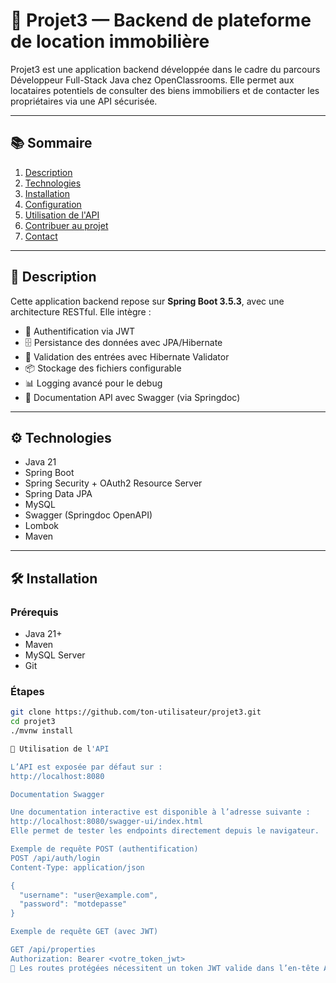 # 🏡 Projet3 — Backend de plateforme de location immobilière

Projet3 est une application backend développée dans le cadre du parcours Développeur Full-Stack Java chez OpenClassrooms. Elle permet aux locataires potentiels de consulter des biens immobiliers et de contacter les propriétaires via une API sécurisée.

---

## 📚 Sommaire

1. [Description](#description)  
2. [Technologies](#technologies)  
3. [Installation](#installation)  
4. [Configuration](#configuration)  
5. [Utilisation de l'API](#utilisation-de-lapi)  
6. [Contribuer au projet](#contribuer-au-projet)  
7. [Contact](#contact)

---

## 📝 Description

Cette application backend repose sur **Spring Boot 3.5.3**, avec une architecture RESTful. Elle intègre :

- 🔐 Authentification via JWT  
- 🗄️ Persistance des données avec JPA/Hibernate  
- 🧰 Validation des entrées avec Hibernate Validator  
- 📦 Stockage des fichiers configurable  
- 📊 Logging avancé pour le debug  
- 📘 Documentation API avec Swagger (via Springdoc)

---

## ⚙️ Technologies

- Java 21  
- Spring Boot  
- Spring Security + OAuth2 Resource Server  
- Spring Data JPA  
- MySQL  
- Swagger (Springdoc OpenAPI)  
- Lombok  
- Maven

---

## 🛠️ Installation

### Prérequis

- Java 21+  
- Maven  
- MySQL Server  
- Git

### Étapes

```bash
git clone https://github.com/ton-utilisateur/projet3.git
cd projet3
./mvnw install

📡 Utilisation de l'API

L’API est exposée par défaut sur :
http://localhost:8080

Documentation Swagger

Une documentation interactive est disponible à l’adresse suivante :
http://localhost:8080/swagger-ui/index.html
Elle permet de tester les endpoints directement depuis le navigateur.

Exemple de requête POST (authentification)
POST /api/auth/login
Content-Type: application/json

{
  "username": "user@example.com",
  "password": "motdepasse"
}

Exemple de requête GET (avec JWT)

GET /api/properties
Authorization: Bearer <votre_token_jwt>
🔐 Les routes protégées nécessitent un token JWT valide dans l’en-tête Authorization.

